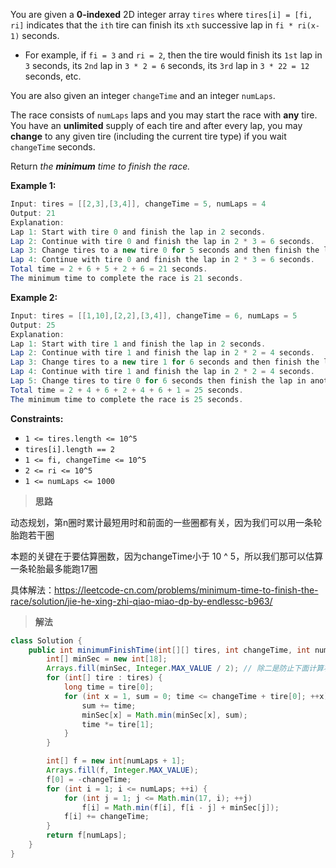 You are given a **0-indexed** 2D integer array `tires` where `tires[i] = [fi, ri]` indicates that the `ith` tire can finish its `xth` successive lap in `fi * ri(x-1)` seconds.

- For example, if `fi = 3` and `ri = 2`, then the tire would finish its `1st` lap in `3` seconds, its `2nd` lap in `3 * 2 = 6` seconds, its `3rd` lap in `3 * 22 = 12` seconds, etc.

You are also given an integer `changeTime` and an integer `numLaps`.

The race consists of `numLaps` laps and you may start the race with **any** tire. You have an **unlimited** supply of each tire and after every lap, you may **change** to any given tire (including the current tire type) if you wait `changeTime` seconds.

Return *the **minimum** time to finish the race.*

 

**Example 1:**

```java
Input: tires = [[2,3],[3,4]], changeTime = 5, numLaps = 4
Output: 21
Explanation: 
Lap 1: Start with tire 0 and finish the lap in 2 seconds.
Lap 2: Continue with tire 0 and finish the lap in 2 * 3 = 6 seconds.
Lap 3: Change tires to a new tire 0 for 5 seconds and then finish the lap in another 2 seconds.
Lap 4: Continue with tire 0 and finish the lap in 2 * 3 = 6 seconds.
Total time = 2 + 6 + 5 + 2 + 6 = 21 seconds.
The minimum time to complete the race is 21 seconds.
```

**Example 2:**

```java
Input: tires = [[1,10],[2,2],[3,4]], changeTime = 6, numLaps = 5
Output: 25
Explanation: 
Lap 1: Start with tire 1 and finish the lap in 2 seconds.
Lap 2: Continue with tire 1 and finish the lap in 2 * 2 = 4 seconds.
Lap 3: Change tires to a new tire 1 for 6 seconds and then finish the lap in another 2 seconds.
Lap 4: Continue with tire 1 and finish the lap in 2 * 2 = 4 seconds.
Lap 5: Change tires to tire 0 for 6 seconds then finish the lap in another 1 second.
Total time = 2 + 4 + 6 + 2 + 4 + 6 + 1 = 25 seconds.
The minimum time to complete the race is 25 seconds. 
```

 

**Constraints:**

- `1 <= tires.length <= 10^5`
- `tires[i].length == 2`
- `1 <= fi, changeTime <= 10^5`
- `2 <= ri <= 10^5`
- `1 <= numLaps <= 1000`



> **思路**

动态规划，第n圈时累计最短用时和前面的一些圈都有关，因为我们可以用一条轮胎跑若干圈

本题的关键在于要估算圈数，因为changeTime小于 10 ^ 5，所以我们那可以估算一条轮胎最多能跑17圈

具体解法：https://leetcode-cn.com/problems/minimum-time-to-finish-the-race/solution/jie-he-xing-zhi-qiao-miao-dp-by-endlessc-b963/



> **解法**

```java
class Solution {
    public int minimumFinishTime(int[][] tires, int changeTime, int numLaps) {
        int[] minSec = new int[18];
        Arrays.fill(minSec, Integer.MAX_VALUE / 2); // 除二是防止下面计算状态转移时溢出
        for (int[] tire : tires) {
            long time = tire[0];
            for (int x = 1, sum = 0; time <= changeTime + tire[0]; ++x) {
                sum += time;
                minSec[x] = Math.min(minSec[x], sum);
                time *= tire[1];
            }
        }

        int[] f = new int[numLaps + 1];
        Arrays.fill(f, Integer.MAX_VALUE);
        f[0] = -changeTime;
        for (int i = 1; i <= numLaps; ++i) {
            for (int j = 1; j <= Math.min(17, i); ++j)
                f[i] = Math.min(f[i], f[i - j] + minSec[j]);
            f[i] += changeTime;
        }
        return f[numLaps];
    }
}
```

